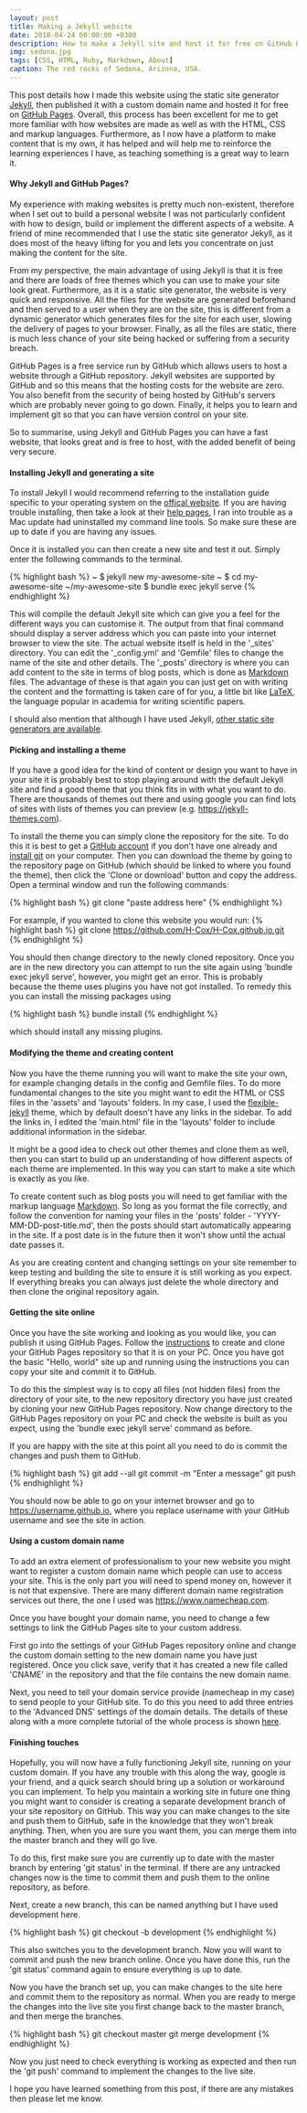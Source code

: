 ```yaml
---
layout: post
title: Making a Jekyll website
date: 2018-04-24 00:00:00 +0300
description: How to make a Jekyll site and host it for free on GitHub Pages.
img: sedona.jpg
tags: [CSS, HTML, Ruby, Markdown, About]
caption: The red rocks of Sedona, Arizona, USA.
---
```


This post details how I made this website using the static site generator [Jekyll][Jekyll link], then published it with a custom domain name and hosted it for free on [GitHub Pages][GH Pages link]. Overall, this process has been excellent for me to get more familiar with how websites are made as well as with the HTML, CSS and markup languages. Furthermore, as I now have a platform to make content that is my own, it has helped and will help me to reinforce the learning experiences I have, as teaching something is a great way to learn it.

#### Why Jekyll and GitHub Pages?

My experience with making websites is pretty much non-existent, therefore when I set out to build a personal website I was not particularly confident with how to design, build or implement the different aspects of a website. A friend of mine recommended that I use the static site generator Jekyll, as it does most of the heavy lifting for you and lets you concentrate on just making the content for the site.

From my perspective, the main advantage of using Jekyll is that it is free and there are loads of free themes which you can use to make your site look great. Furthermore, as it is a static site generator, the website is very quick and responsive. All the files for the website are generated beforehand and then served to a user when they are on the site, this is different from a dynamic generator which generates files for the site for each user, slowing the delivery of pages to your browser. Finally, as all the files are static, there is much less chance of your site being hacked or suffering from a security breach.

GitHub Pages is a free service run by GitHub which allows users to host a website through a GitHub repository. Jekyll websites are supported by GitHub and so this means that the hosting costs for the website are zero. You also benefit from the security of being hosted by GitHub's servers which are probably never going to go down. Finally, it helps you to learn and implement git so that you can have version control on your site.

So to summarise, using Jekyll and GitHub Pages you can have a fast website, that looks great and is free to host, with the added benefit of being very secure.

#### Installing Jekyll and generating a site

To install Jekyll I would recommend referring to the installation guide specific to your operating system on the [offical website][Jekyll link]. If you are having trouble installing, then take a look at their [help pages][Jekyll help], I ran into trouble as a Mac update had uninstalled my command line tools. So make sure these are up to date if you are having any issues.

Once it is installed you can then create a new site and test it out. Simply enter the following commands to the terminal.

{% highlight bash %}
~ $ jekyll new my-awesome-site
~ $ cd my-awesome-site
~/my-awesome-site $ bundle exec jekyll serve
{% endhighlight %}

This will compile the default Jekyll site which can give you a feel for the different ways you can customise it. The output from that final command should display a server address which you can paste into your internet browser to view the site. The actual website itself is held in the '_sites' directory. You can edit the '_config.yml' and 'Gemfile' files to change the name of the site and other details. The '_posts' directory is where you can add content to the site in terms of blog posts, which is done as [Markdown][markdown link] files. The advantage of these is that again you can just get on with writing the content and the formatting is taken care of for you, a little bit like [LaTeX][Latex link], the language popular in academia for writing scientific papers.

I should also mention that although I have used Jekyll, [other static site generators are available][other site generators].


#### Picking and installing a theme

If you have a good idea for the kind of content or design you want to have in your site it is probably best to stop playing around with the default Jekyll site and find a good theme that you think fits in with what you want to do. There are thousands of themes out there and using google you can find lots of sites with lists of themes you can preview (e.g. <https://jekyll-themes.com>).

To install the theme you can simply clone the repository for the site. To do this it is best to get a [GitHub account][how to get github] if you don't have one already and [install git][how to install git] on your computer. Then you can download the theme by going to the repository page on GitHub (which should be linked to where you found the theme), then click the 'Clone or download' button and copy the address. Open a terminal window and run the following commands:

{% highlight bash %}
git clone "paste address here"
{% endhighlight %}

For example, if you wanted to clone this website you would run:
{% highlight bash %}
git clone https://github.com/H-Cox/H-Cox.github.io.git
{% endhighlight %}

You should then change directory to the newly cloned repository. Once you are in the new directory you can attempt to run the site again using 'bundle exec jekyll serve', however, you might get an error. This is probably because the theme uses plugins you have not got installed. To remedy this you can install the missing packages using

{% highlight bash %}
bundle install
{% endhighlight %}

which should install any missing plugins.

#### Modifying the theme and creating content

Now you have the theme running you will want to make the site your own, for example changing details in the config and Gemfile files. To do more fundamental changes to the site you might want to edit the HTML or CSS files in the 'assets' and 'layouts' folders. In my case, I used the [flexible-jekyll][flexible-jekyll] theme, which by default doesn't have any links in the sidebar. To add the links in, I edited the 'main.html' file in the 'layouts' folder to include additional information in the sidebar.

It might be a good idea to check out other themes and clone them as well, then you can start to build up an understanding of how different aspects of each theme are implemented. In this way you can start to make a site which is exactly as you like.

To create content such as blog posts you will need to get familiar with the markup language [Markdown][markdown link]. So long as you format the file correctly, and follow the convention for naming your files in the 'posts' folder - 'YYYY-MM-DD-post-title.md', then the posts should start automatically appearing in the site. If a post date is in the future then it won't show until the actual date passes it.

As you are creating content and changing settings on your site remember to keep testing and building the site to ensure it is still working as you expect. If everything breaks you can always just delete the whole directory and then clone the original repository again.

#### Getting the site online

Once you have the site working and looking as you would like, you can publish it using GitHub Pages. Follow the [instructions][GH Pages link] to create and clone your GitHub Pages repository so that it is on your PC. Once you have got the basic "Hello, world" site up and running using the instructions you can copy your site and commit it to GitHub.

To do this the simplest way is to copy all files (not hidden files) from the directory of your site, to the new repository directory you have just created by cloning your new GitHub Pages repository. Now change directory to the GitHub Pages repository on your PC and check the website is built as you expect, using the 'bundle exec jekyll serve' command as before.

If you are happy with the site at this point all you need to do is commit the changes and push them to GitHub.

{% highlight bash %}
git add --all
git commit -m "Enter a message"
git push
{% endhighlight %}

You should now be able to go on your internet browser and go to https://username.github.io, where you replace username with your GitHub username and see the site in action.

#### Using a custom domain name

To add an extra element of professionalism to your new website you might want to register a custom domain name which people can use to access your site. This is the only part you will need to spend money on, however it is not that expensive. There are many different domain name registration services out there, the one I used was <https://www.namecheap.com>. 

Once you have bought your domain name, you need to change a few settings to link the GitHub Pages site to your custom address.

First go into the settings of your GitHub Pages repository online and change the custom domain setting to the new domain name you have just registered. Once you click save, verify that it has created a new file called 'CNAME' in the repository and that the file contains the new domain name.

Next, you need to tell your domain service provide (namecheap in my case) to send people to your GitHub site. To do this you need to add three entries to the 'Advanced DNS' settings of the domain details. The details of these along with a more complete tutorial of the whole process is shown [here][Namecheap DNS].

#### Finishing touches

Hopefully, you will now have a fully functioning Jekyll site, running on your custom domain. If you have any trouble with this along the way, google is your friend, and a quick search should bring up a solution or workaround you can implement. To help you maintain a working site in future one thing you might want to consider is creating a separate development branch of your site repository on GitHub. This way you can make changes to the site and push them to GitHub, safe in the knowledge that they won't break anything. Then, when you are sure you want them, you can merge them into the master branch and they will go live.

To do this, first make sure you are currently up to date with the master branch by entering 'git status' in the terminal. If there are any untracked changes now is the time to commit them and push them to the online repository, as before.

Next, create a new branch, this can be named anything but I have used development here.

{% highlight bash %}
git checkout -b development
{% endhighlight %}

This also switches you to the development branch. Now you will want to commit and push the new branch online. Once you have done this, run the 'git status' command again to ensure everything is up to date.

Now you have the branch set up, you can make changes to the site here and commit them to the repository as normal. When you are ready to merge the changes into the live site you first change back to the master branch, and then merge the branches.

{% highlight bash %}
git checkout master
git merge development
{% endhighlight %}

Now you just need to check everything is working as expected and then run the 'git push' command to implement the changes to the live site.

I hope you have learned something from this post, if there are any mistakes then please let me know.

[Jekyll link]: https://jekyllrb.com
[GH Pages link]: https://pages.github.com
[Jekyll help]: https://jekyllrb.com/docs/troubleshooting/
[Latex link]: https://en.wikipedia.org/wiki/LaTeX
[markdown link]: https://www.markdownguide.org/getting-started
[other site generators]: https://www.staticgen.com
[flexible-jekyll]: https://github.com/artemsheludko/flexible-jekyll
[how to install git]: https://linode.com/docs/development/version-control/how-to-install-git-on-linux-mac-and-windows/
[how to get github]: https://github.com
[Namecheap DNS]: https://www.namecheap.com/support/knowledgebase/article.aspx/9645/2208/how-do-i-link-my-domain-to-github-pages